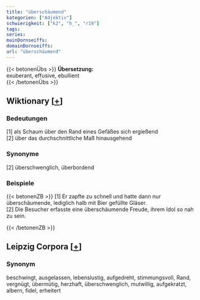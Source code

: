 ```yaml
---
title: "überschäumend"
kategorien: ["Adjektiv"]
schwierigkeit: ["k2", "h_", "r19"]
tags:
series:
mainDornseiffs:
domainDornseiffs:
url: "überschäumend"
---
```


{{< betonenÜbs >}}
**Übersetzung:**  
exuberant, effusive, ebullient  
{{< /betonenÜbs >}}

## Wiktionary [[+](https://de.wiktionary.org/wiki/überschäumend)]

### Bedeutungen
[1] als Schaum über den Rand eines Gefäßes sich ergießend  
[2] über das durchschnittliche Maß hinausgehend  

### Synonyme
[2] überschwenglich, überbordend  

### Beispiele
{{< betonenZB >}}
[1] Er zapfte zu schnell und hatte dann nur überschäumende, lediglich halb mit Bier gefüllte Gläser.  
[2] Die Besucher erfasste eine überschäumende Freude, ihrem Idol so nah zu sein.  

{{< /betonenZB >}}

## Leipzig Corpora [[+](https://corpora.uni-leipzig.de/en/res?word=überschäumend&corpusId=deu_newscrawl-public_2018)]


### Synonym
beschwingt, ausgelassen, lebenslustig, aufgedreht, stimmungsvoll, Rand, vergnügt, übermütig, herzhaft, überschwenglich, mutwillig, aufgekratzt, albern, fidel, erheitert

